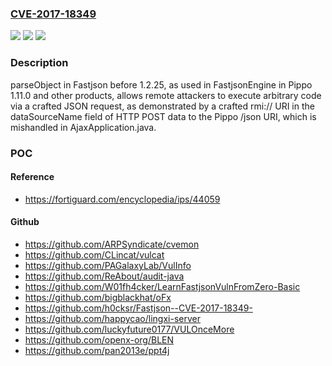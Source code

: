 ### [CVE-2017-18349](https://cve.mitre.org/cgi-bin/cvename.cgi?name=CVE-2017-18349)
![](https://img.shields.io/static/v1?label=Product&message=n%2Fa&color=blue)
![](https://img.shields.io/static/v1?label=Version&message=n%2Fa&color=blue)
![](https://img.shields.io/static/v1?label=Vulnerability&message=n%2Fa&color=brighgreen)

### Description

parseObject in Fastjson before 1.2.25, as used in FastjsonEngine in Pippo 1.11.0 and other products, allows remote attackers to execute arbitrary code via a crafted JSON request, as demonstrated by a crafted rmi:// URI in the dataSourceName field of HTTP POST data to the Pippo /json URI, which is mishandled in AjaxApplication.java.

### POC

#### Reference
- https://fortiguard.com/encyclopedia/ips/44059

#### Github
- https://github.com/ARPSyndicate/cvemon
- https://github.com/CLincat/vulcat
- https://github.com/PAGalaxyLab/VulInfo
- https://github.com/ReAbout/audit-java
- https://github.com/W01fh4cker/LearnFastjsonVulnFromZero-Basic
- https://github.com/bigblackhat/oFx
- https://github.com/h0cksr/Fastjson--CVE-2017-18349-
- https://github.com/happycao/lingxi-server
- https://github.com/luckyfuture0177/VULOnceMore
- https://github.com/openx-org/BLEN
- https://github.com/pan2013e/ppt4j

